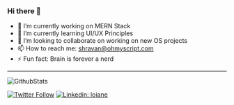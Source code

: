 ### Hi there 👋


- 🔭 I’m currently working on MERN Stack
- 🌱 I’m currently learning UI/UX Principles
- 👯 I’m looking to collaborate on working on new OS projects
- 📫 How to reach me: shravan@ohmyscript.com
- ⚡ Fun fact: Brain is forever a nerd

---
![GithubStats](https://github-readme-stats.vercel.app/api?username=shravan20&show_icons=true&theme=radical)


[![Twitter Follow](https://img.shields.io/twitter/follow/imshravankb?style=social)](https://twitter.com/imshravankb)
[![Linkedin: loiane](https://img.shields.io/badge/-Linkedin-blue?style=flat-square&logo=Linkedin&logoColor=white&link=www.linkedin.com/in/shravankb)](https://www.linkedin.com/in/shravankb/)
